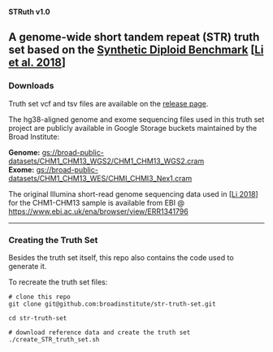 **STRuth v1.0**  

A genome-wide short tandem repeat (STR) truth set based on the 
[Synthetic Diploid Benchmark](https://github.com/lh3/CHM-eval) [[Li et al. 2018](https://www.ncbi.nlm.nih.gov/pmc/articles/PMC6341484/)]
---

### Downloads

Truth set vcf and tsv files are available on the [release page](https://github.com/broadinstitute/str-truth-set/releases/tag/v1).

The hg38-aligned genome and exome sequencing files used in this truth set project are publicly available in Google Storage buckets maintained by the Broad Institute:

**Genome:** [gs://broad-public-datasets/CHM1_CHM13_WGS2/CHM1_CHM13_WGS2.cram](https://console.cloud.google.com/storage/browser/broad-public-datasets/CHM1_CHM13_WGS2)  
**Exome:** [gs://broad-public-datasets/CHM1_CHM13_WES/CHMI_CHMI3_Nex1.cram](https://console.cloud.google.com/storage/browser/broad-public-datasets/CHM1_CHM13_WES)   

The original Illumina short-read genome sequencing data used in [<a href="https://www.ncbi.nlm.nih.gov/pmc/articles/PMC6341484">Li 2018</a>] for the CHM1-CHM13 sample is available from EBI @ https://www.ebi.ac.uk/ena/browser/view/ERR1341796

---
### Creating the Truth Set

Besides the truth set itself, this repo also contains the code used to generate it.  

To recreate the truth set files:

```
# clone this repo
git clone git@github.com:broadinstitute/str-truth-set.git

cd str-truth-set

# download reference data and create the truth set
./create_STR_truth_set.sh  
```


